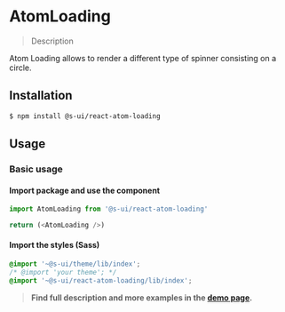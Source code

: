# AtomLoading

> Description

Atom Loading allows to render a different type of spinner consisting on a circle.

## Installation

```sh
$ npm install @s-ui/react-atom-loading
```

## Usage

### Basic usage

#### Import package and use the component

```js
import AtomLoading from '@s-ui/react-atom-loading'

return (<AtomLoading />)
```

#### Import the styles (Sass)

```css
@import '~@s-ui/theme/lib/index';
/* @import 'your theme'; */
@import '~@s-ui/react-atom-loading/lib/index';
```


> **Find full description and more examples in the [demo page](#).**